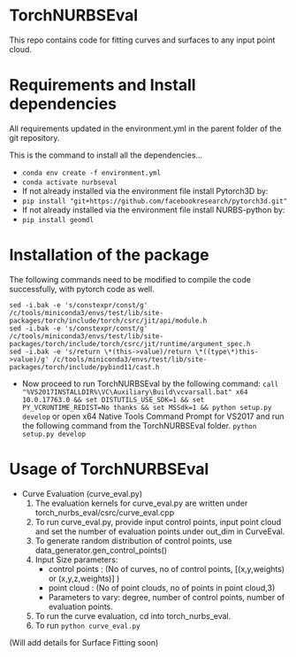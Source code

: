 # TorchNURBSEval
This repo contains code for fitting curves and surfaces to any input point cloud.

# Requirements and Install dependencies
All requirements updated in the environment.yml in the parent folder of the git repository.

This is the command to install all the dependencies...
* `conda env create -f environment.yml`
* `conda activate nurbseval`
* If not already installed via the environment file install Pytorch3D by:
*  `pip install "git+https://github.com/facebookresearch/pytorch3d.git" `
* If not already installed via the environment file install NURBS-python by:
* `pip install geomdl`

# Installation of the package
The following commands need to be modified to compile the code successfully, with pytorch code as well.

```
sed -i.bak -e 's/constexpr/const/g' /c/tools/miniconda3/envs/test/lib/site-packages/torch/include/torch/csrc/jit/api/module.h
sed -i.bak -e 's/constexpr/const/g' /c/tools/miniconda3/envs/test/lib/site-packages/torch/include/torch/csrc/jit/runtime/argument_spec.h
sed -i.bak -e 's/return \*(this->value)/return \*((type\*)this->value)/g' /c/tools/miniconda3/envs/test/lib/site-packages/torch/include/pybind11/cast.h
```

* Now proceed to run TorchNURBSEval by the following command:
`call "%VS2017INSTALLDIR%\VC\Auxiliary\Build\vcvarsall.bat" x64 10.0.17763.0 && set DISTUTILS_USE_SDK=1 && set PY_VCRUNTIME_REDIST=No thanks && set MSSdk=1 && python setup.py develop`
or open x64 Native Tools Command Prompt for VS2017 and run the following command from the TorchNURBSEval folder.
`python setup.py develop`

# Usage of TorchNURBSEval 

* Curve Evaluation (curve_eval.py)
  1. The evaluation kernels for curve_eval.py are written under torch_nurbs_eval/csrc/curve_eval.cpp
  2. To run curve_eval.py, provide input control points, input point cloud and set the number of evaluation points under out_dim in CurveEval.
	3. To generate random distribution of control points, use data_generator.gen_control_points()
	4. Input Size parameters:
	    * control points : (No of curves, no of control points, [(x,y,weights) or (x,y,z,weights)] )
	    * point cloud : (No of point clouds, no of points in point cloud,3)
	    * Parameters to vary: degree, number of control points, number of evaluation points.
	5. To run the curve evaluation, cd into torch_nurbs_eval.
	6. To run `python curve_eval.py`

(Will add details for Surface Fitting soon)
